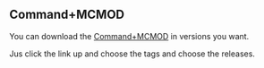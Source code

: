 ## Command+MCMOD

You can download the [Command+MCMOD](https://github.com/SpikeNew7774/CommandPLUSMCMods) in versions you want.

Jus click the link up and choose the tags and choose the releases.
